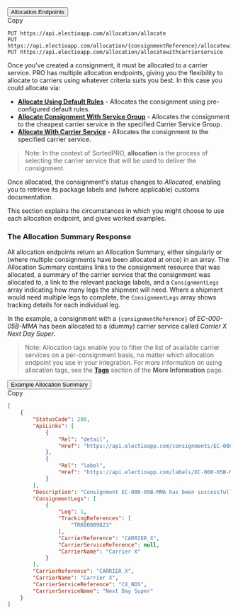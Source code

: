 <div class="tab">
    <button class="staticTabButton">Allocation Endpoints</button>
    <div class="copybutton" onclick="CopyToClipboard(this, 'allocationEndpoints')"><span class='glyphicon glyphicon-copy'></span><span class='copy'>Copy</span></div>
</div>

<div id="allocationEndpoints" class="staticTabContent" onclick="CopyToClipboard(this, 'allocationEndpoints')">

   ```
   PUT https://api.electioapp.com/allocation/allocate
   PUT https://api.electioapp.com/allocation/{consignmentReference}/allocatewithservicegroup/{mpdCarrierServiceGroupReference}
   PUT https://api.electioapp.com/allocation/allocatewithcarrierservice
   ```

</div>   

Once you've created a consignment, it must be allocated to a carrier service. PRO has multiple allocation endpoints, giving you the flexibility to allocate to carriers using whatever criteria suits you best. In this case you could allocate via:

* **[Allocate Using Default Rules](https://docs.electioapp.com/#/api/AllocateUsingDefaultRules)** - Allocates the consignment using pre-configured default rules.
* **[Allocate Consignment With Service Group](https://docs.electioapp.com/#/api/AllocateConsignmentWithServiceGroup)** - Allocates the consignment to the cheapest carrier service in the specified Carrier Service Group.
* **[Allocate With Carrier Service](https://docs.electioapp.com/#/api/AllocateWithCarrierService)** - Allocates the consignment to the specified carrier service.

> <span class="note-header">Note:</span>
> In the context of SortedPRO, <strong>allocation</strong> is the process of selecting the carrier service that will be used to deliver the consignment.


Once allocated, the consignment's status changes to _Allocated_, enabling you to retrieve its package labels and (where applicable) customs documentation.

This section explains the circumstances in which you might choose to use each allocation endpoint, and gives worked examples.

### The Allocation Summary Response

All allocation endpoints return an Allocation Summary, either singularly or (where multiple consignments have been allocated at once) in an array. The Allocation Summary contains links to the consignment resource that was allocated, a summary of the carrier service that the consignment was allocated to, a link to the relevant package labels, and a `ConsignmentLegs` array indicating how many legs the shipment will need. Where a shipment would need multiple legs to complete, the `ConsignmentLegs` array shows tracking details for each individual leg.

In the example, a consignment with a `{consignmentReference}` of _EC-000-05B-MMA_ has been allocated to a (dummy) carrier service called _Carrier X Next Day Super_.

> <span class="note-header">Note:</span>
>  Allocation tags enable you to filter the list of available carrier services on a per-consignment basis, no matter which allocation endpoint you use in your integration. For more information on using allocation tags, see the <strong><a href="/api/flows/moreInfo.html#tags">Tags</a></strong> section of the <strong>More Information</strong> page. 

<div class="tab">
    <button class="staticTabButton">Example Allocation Summary</button>
    <div class="copybutton" onclick="CopyToClipboard(this, 'allocationSummary')"><span class='glyphicon glyphicon-copy'></span><span class='copy'>Copy</span></div>
</div>

<div id="allocationSummary" class="staticTabContent" onclick="CopyToClipboard(this, 'allocationSummary')">

```json
[
    {
        "StatusCode": 200,
        "ApiLinks": [
            {
                "Rel": "detail",
                "Href": "https://api.electioapp.com/consignments/EC-000-05B-MMA"
            },
            {
                "Rel": "label",
                "Href": "https://api.electioapp.com/labels/EC-000-05B-MMA"
            }
        ],
        "Description": "Consignment EC-000-05B-MMA has been successfully allocated with Carrier X Next Day Super for shipping on 14/06/2019 17:00:00 +00:00",
        "ConsignmentLegs": [
            {
                "Leg": 1,
                "TrackingReferences": [
                    "TRK00009823"
                ],
                "CarrierReference": "CARRIER_X",
                "CarrierServiceReference": null,
                "CarrierName": "Carrier X"
            }
        ],
        "CarrierReference": "CARRIER_X",
        "CarrierName": "Carrier X",
        "CarrierServiceReference": "CX_NDS",
        "CarrierServiceName": "Next Day Super"
    }
]
```
</div>